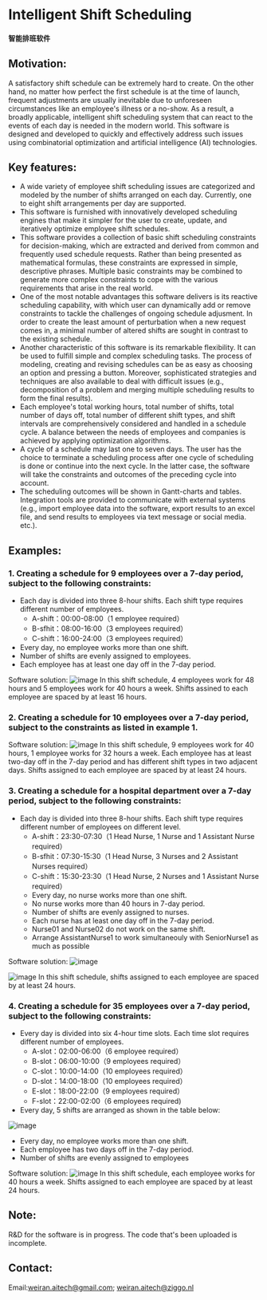 
# Intelligent Shift Scheduling  
#### 智能排班软件

## Motivation:
A satisfactory shift schedule can be extremely hard to create. On the other hand, no matter how perfect the first schedule is at the time of launch, frequent adjustments are usually inevitable due to unforeseen circumstances like an employee's illness or a no-show. As a result, a broadly applicable, intelligent shift scheduling system that can react to the events of each day is needed in the modern world. This software is designed and developed to quickly and effectively address such issues using combinatorial optimization and artificial intelligence (AI) technologies. 

## Key features:
- A wide variety of employee shift scheduling issues are categorized and modeled by the number of shifts arranged on each day. Currently, one to eight shift arrangements per day are supported.
- This software is furnished with innovatively developed scheduling engines that make it simpler for the user to create, update, and iteratively optimize employee shift schedules.
- This software provides a collection of basic shift scheduling constraints for decision-making, which are extracted and derived from common and frequently used schedule requests. Rather than being presented as mathematical formulas, these constraints are expressed in simple, descriptive phrases. Multiple basic constraints may be combined to generate more complex constraints to cope with the various requirements that arise in the real world.
- One of the most notable advantages this software delivers is its reactive scheduling capability, with which user can dynamically add or remove constraints to tackle the challenges of ongoing schedule adjusment. In order to create the least amount of perturbation when a new request comes in, a minimal number of altered shifts are sought in contrast to the existing schedule.
- Another characteristic of this software is its remarkable flexibility. It can be used to fulfill simple and complex scheduling tasks. The process of modeling, creating and revising schedules can be as easy as choosing an option and pressing a button. Moreover, sophisticated strategies and techniques are also available to deal with difficult issues (e.g., decomposition of a problem and merging multiple scheduling results to form the final results).
- Each employee's total working hours, total number of shifts, total number of days off, total number of different shift types, and shift intervals are comprehensively considered and handled in a schedule cycle. A balance between the needs of employees and companies is achieved by applying optimization algorithms.
- A cycle of a schedule may last one to seven days. The user has the choice to terminate a scheduling process after one cycle of scheduling is done or continue into the next cycle. In the latter case, the software will take the constraints and outcomes of the preceding cycle into account.
- The scheduling outcomes will be shown in Gantt-charts and tables. Integration tools are provided to communicate with external systems (e.g., import employee data into the software, export results to an excel file, and send results to employees via text message or social media. etc.).

## Examples:
### 1. Creating a schedule for 9 employees over a 7-day period, subject to the following constraints:
   - Each day is divided into three 8-hour shifts. Each shift type requires different number of employees.
     - A-shift：00:00-08:00（1 employee required）
     - B-sfhit：08:00-16:00（3 employees required）
     - C-shift：16:00-24:00（3 employees required）
   - Every day, no employee works more than one shift.
   - Number of shifts are evenly assigned to employees.
   - Each employee has at least one day off in the 7-day period.

Software solution:
![image](https://user-images.githubusercontent.com/84350533/195989630-e41d4abd-19a0-4b4e-9808-cd04854909ce.png)
In this shift schedule, 4 employees work for 48 hours and 5 employees work for 40 hours a week. Shifts assined to each employee are spaced by at least 16 hours.

### 2. Creating a schedule for 10 employees over a 7-day period, subject to the constraints as listed in example 1.

Software solution:
![image](https://user-images.githubusercontent.com/84350533/194903255-47e8b605-31fc-4276-b548-bc78046de343.png)
In this shift schedule, 9 employees work for 40 hours, 1 employee works for 32 hours a week. Each employee has at least two-day off in the 7-day period and has different shift types in two adjacent days. Shifts assigned to each employee are spaced by at least 24 hours.

### 3. Creating a schedule for a hospital department over a 7-day period, subject to the following constraints:
- Each day is divided into three 8-hour shifts. Each shift type requires different number of employees on different level.
     - A-shift：23:30-07:30（1 Head Nurse, 1 Nurse and 1 Assistant Nurse required）
     - B-sfhit：07:30-15:30（1 Head Nurse, 3 Nurses and 2 Assistant Nurses required）
     - C-shift：15:30-23:30（1 Head Nurse, 2 Nurses and 1 Assistant Nurse required）
   - Every day, no nurse works more than one shift.
   - No nurse works more than 40 hours in 7-day period.
   - Number of shifts are evenly assigned to nurses.
   - Each nurse has at least one day off in the 7-day period.
   - Nurse01 and Nurse02 do not work on the same shift.
   - Arrange AssistantNurse1 to work simultaneouly with SeniorNurse1 as much as possible

Software solution:
![image](https://user-images.githubusercontent.com/84350533/215545886-3eb0e683-f04e-432d-93f5-15e03530c239.png)

![image](https://user-images.githubusercontent.com/84350533/200126610-87dfc547-7e1a-4109-ac30-7b7996fa5f9b.png)
In this shift schedule, shifts assigned to each employee are spaced by at least 24 hours.

### 4. Creating a schedule for 35 employees over a 7-day period, subject to the following constraints:
   - Every day is divided into six 4-hour time slots. Each time slot requires different number of employees. 
     - A-slot：02:00-06:00（6 employee required）
     - B-slot：06:00-10:00（9 employees required）
     - C-slot：10:00-14:00（10 employees required）
     - D-slot：14:00-18:00（10 employees required）
     - E-slot：18:00-22:00（9 employees required）
     - F-slot：22:00-02:00（6 employees required)
   - Every day, 5 shifts are arranged as shown in the table below:
   
  ![image](https://user-images.githubusercontent.com/84350533/183245697-5dc5c5ad-f774-49d1-93ca-512be6bbd809.png)
   - Every day, no employee works more than one shift.
   - Each employee has two days off in the 7-day period. 
   - Number of shifts are evenly assigned to employees

Software solution:
![image](https://user-images.githubusercontent.com/84350533/181852021-45e3dec2-4bf8-42b8-ab56-0e08492d99c3.png)
In this shift schedule, each employee works for 40 hours a week. Shifts assigned to each employee are spaced by at least 24 hours.

## Note:
R&D for the software is in progress. The code that's been uploaded is incomplete. 
## Contact:
Email:weiran.aitech@gmail.com; weiran.aitech@ziggo.nl

